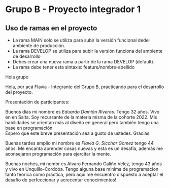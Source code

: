 # Grupo B - Proyecto integrador 1

## Uso de ramas en el proyecto
- La rama MAIN solo se utiliza para subir la versión funcional dedel ambiente de producción.
- La rama DEVELOP se utiliza para subir la versión funciona del ambiente de desarrollo
- Debes crear una nueva rama a partir de la rama DEVELOP (default).
- La rama debe tener esta sintaxis: feature/nombre-apellido

Hola grupo

Hola, por acá Flavia - Integrante del Grupo B, practicando para el desarrollo del proyecto.

Presentación de participantes:

Buenos días mi nombre es *Eduardo Damián Riveros*. Tengo 32 años. Vivo en en Salta.
Soy recursante de la materia misma de la cohorte 2022. Mis habilidades se orientan más al diseño en general pero también tengo una base en programación   
Espero que este breve presentación sea a gusto de ustedes. Gracias

Buenas tardes amplio mi nombre es *Flavia G. Sicchar Gomez* tengo 44 años. Me encanta aprender cosas nuevas y esta es un desafía, además me aconsejaron programación para ejercitar la mente. 

Buenas noches, mi nombr es Alvaro Fernando Galiño Velez, tengo 43 años y vivo en Unquillo-Cordoba. Tengo alguna base minima de programacion tanto teorica como practica, pero aqui me encuentro dispuesto a aceptar el desafio de perfeccionar y acrecentar conocimientos!

